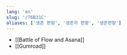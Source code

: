 ```yaml
---
lang: 'en'
slug: '/76B31C'
aliases: ['생존 편향', '생존자 편향', '생존편향']
---
```


- [[Battle of Flow and Asana]]
- [[Gumroad]]
